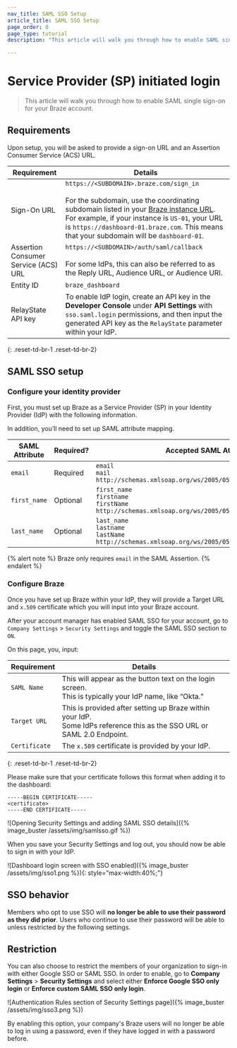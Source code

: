 ```yaml
---
nav_title: SAML SSO Setup
article_title: SAML SSO Setup
page_order: 0
page_type: tutorial
description: "This article will walk you through how to enable SAML single sign-on for your Braze account."

---
```


# Service Provider (SP) initiated login

> This article will walk you through how to enable SAML single sign-on for your Braze account.

## Requirements

Upon setup, you will be asked to provide a sign-on URL and an Assertion Consumer Service (ACS) URL.  

| Requirement | Details |
|---|---|
| Sign-On URL | `https://<SUBDOMAIN>.braze.com/sign_in` <br><br> For the subdomain, use the coordinating subdomain listed in your [Braze instance URL]({{site.baseurl}}/user_guide/administrative/access_braze/braze_instances/). For example, if your instance is `US-01`, your URL is `https://dashboard-01.braze.com`. This means that your subdomain will be `dashboard-01`. |
| Assertion Consumer Service (ACS) URL | `https://<SUBDOMAIN>/auth/saml/callback` <br><br> For some IdPs, this can also be referred to as the Reply URL, Audience URL, or Audience URI. |
| Entity ID | `braze_dashboard` |
| RelayState API key | To enable IdP login, create an API key in the **Developer Console** under **API Settings** with `sso.saml.login` permissions, and then input the generated API key as the `RelayState` parameter within your IdP. |
{: .reset-td-br-1 .reset-td-br-2}

## SAML SSO setup

### Configure your identity provider

First, you must set up Braze as a Service Provider (SP) in your Identity Provider (IdP) with the following information.

In addition, you’ll need to set up SAML attribute mapping.

| SAML Attribute | Required? | Accepted SAML Attributes |
|---|---|---|
|`email` | Required | `email` <br> `mail` <br> `http://schemas.xmlsoap.org/ws/2005/05/identity/claims/email` |
| `first_name` | Optional | `first_name` <br> `firstname` <br> `firstName`<br>`http://schemas.xmlsoap.org/ws/2005/05/identity/claims/first_name` |
| `last_name` | Optional | `last_name` <br> `lastname` <br> `lastName` <br>`http://schemas.xmlsoap.org/ws/2005/05/identity/claims/last_name` |

{% alert note %}
Braze only requires `email` in the SAML Assertion.
{% endalert %}

### Configure Braze

Once you have set up Braze within your IdP, they will provide a Target URL and `x.509` certificate which you will input into your Braze account.

After your account manager has enabled SAML SSO for your account, go to `Company Settings` > `Security Settings` and toggle the SAML SSO section to `ON`.

On this page, you, input:

| Requirement | Details |
|---|---|
| `SAML Name` | This will appear as the button text on the login screen.<br>This is typically your IdP name, like “Okta.” |
| `Target URL` | This is provided after setting up Braze within your IdP.<br> Some IdPs reference this as the SSO URL or SAML 2.0 Endpoint. |
| `Certificate` | The `x.509` certificate is provided by your IdP.|
{: .reset-td-br-1 .reset-td-br-2}

Please make sure that your certificate follows this format when adding it to the dashboard:

```
-----BEGIN CERTIFICATE-----
<certificate>
-----END CERTIFICATE-----
```

![Opening Security Settings and adding SAML SSO details]({% image_buster /assets/img/samlsso.gif %})

When you save your Security Settings and log out, you should now be able to sign in with your IdP.

![Dashboard login screen with SSO enabled]({% image_buster /assets/img/sso1.png %}){: style="max-width:40%;"}

## SSO behavior

Members who opt to use SSO will **no longer be able to use their password as they did prior**. Users who continue to use their password will be able to unless restricted by the following settings. 

## Restriction

You can also choose to restrict the members of your organization to sign-in with either Google SSO or SAML SSO. In order to enable, go to **Company Settings** > **Security Settings** and select either **Enforce Google SSO only login** or **Enforce custom SAML SSO only login**.

![Authentication Rules section of Security Settings page]({% image_buster /assets/img/sso3.png %})

By enabling this option, your company's Braze users will no longer be able to log in using a password, even if they have logged in with a password before.
